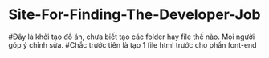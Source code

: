# Site-For-Finding-The-Developer-Job
#Đây là khởi tạo đồ án, chưa biết tạo các folder hay file thế nào. Mọi người góp ý chỉnh sửa.
#Chắc trước tiên là tạo 1 file html trước cho phần font-end

